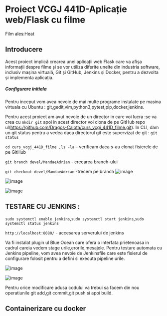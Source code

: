 # Proiect VCGJ 441D-Aplicație web/Flask cu filme
Film ales:Heat

## Introducere
Acest proiect implică crearea unei aplicații web Flask care va afișa informații despre filme și se vor utiliza diferite unelte din industria software, inclusiv mașina virtuală, Git și GitHub, Jenkins și Docker, pentru a dezvolta și implementa aplicația.

##### Configurare initiala

Pentru inceput vom avea nevoie de mai multe programe instalate pe masina virtuala cu Ubuntu : git,gedit,vim,python3,pytest,pip,docker,jenkins.

Pentru acest proiect am avut nevoie de un director in care voi lucra :se va crea cu
`mkdir git` apoi in acest director voi clona de pe GitHub repo ul(https://github.com/Dragos-Calota/curs_vcgj_441D_filme.git). 
In CLI, dam un git status pentru a vedea daca directorul git este supervizat de git : `git status`

`cd curs_vcgj_441D_filme ,ls -la` – verificam daca s-au clonat fisierele de pe GitHub

`git branch devel/MandaeAdrian` - creearea branch-ului

`git checkout devel/MandaeAdrian`  -trecem pe branch
![image](https://github.com/Dragos-Calota/curs_vcgj_441D_filme/assets/134146583/71486ca6-09ce-4ff6-a3eb-54e72d908ade)

![image](https://github.com/Dragos-Calota/curs_vcgj_441D_filme/assets/134146583/01bcdf4a-1ce0-4593-bc33-40e5122ac146)

![image](https://github.com/Dragos-Calota/curs_vcgj_441D_filme/assets/134146583/73193039-76dd-474b-ae08-2347d8b49767)


## TESTARE CU JENKINS : 

`sudo systemctl enable jenkins`,`sudo systemctl start jenkins`,`sudo systemctl status jenkins`

`http://localhost:8080/` - accesarea serverului de jenkins

Va fi instalat plugin ul Blue Ocean care ofera o interfata prietenoasa in cadrul careia vedem stage urile,erorile,mesajele.
Pentru testare automata cu Jenkins pipeline, vom avea nevoie de Jenkinsfile care este fisierul de configurare folosit pentru a defini si executa pipeline urile.

![image](https://github.com/Dragos-Calota/curs_vcgj_441D_filme/assets/134146583/486afecc-9a08-4c6e-8448-6ef9315841e8)

![image](https://github.com/Dragos-Calota/curs_vcgj_441D_filme/assets/134146583/ba437859-99f9-42e8-82ae-5724406e8e7f)

Pentru orice modificare adusa codului va trebui sa facem din nou operatiunile git add,git commit,git push si apoi build.

## Containerizare cu docker


